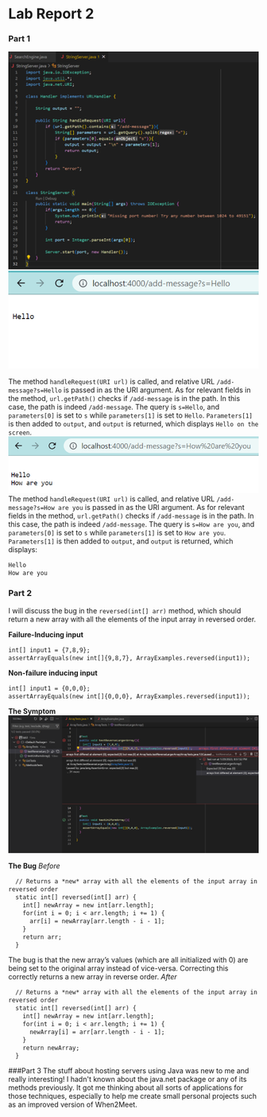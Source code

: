 # Lab Report 2
### Part 1
![Image](StringServerCodeSS.png)
![Image](HelloCommandSS.png)

The method ```handleRequest(URI url)``` is called, and relative URL ```/add-message?s=Hello``` is passed in as the URI argument. As for relevant fields in the method, ```url.getPath()``` checks if ```/add-message``` is in the path. In this case, the path is indeed ```/add-message```. The query is ```s=Hello```, and ```parameters[0]``` is set to ```s``` while ```parameters[1]``` is set to ```Hello```. ```Parameters[1]``` is then added to ```output```, and ```output``` is returned, which displays ```Hello on the screen```.
![Image](HowAreYouSS.png)
The method ```handleRequest(URI url)``` is called, and relative URL ```/add-message?s=How are you``` is passed in as the URI argument. As for relevant fields in the method, ```url.getPath()``` checks if ```/add-message``` is in the path. In this case, the path is indeed ```/add-message```. The query is ```s=How are you```, and ```parameters[0]``` is set to ```s``` while ```parameters[1]``` is set to ```How are you```. ```Parameters[1]``` is then added to ```output```, and ```output``` is returned, which displays:
```
Hello
How are you
```

### Part 2
I will discuss the bug in the `reversed(int[] arr)` method, which should return a new array with all the elements of the input array in reversed order.

**Failure-Inducing input**
```
int[] input1 = {7,8,9};
assertArrayEquals(new int[]{9,8,7}, ArrayExamples.reversed(input1));
```
**Non-failure inducing input**
```
int[] input1 = {0,0,0};
assertArrayEquals(new int[]{0,0,0}, ArrayExamples.reversed(input1));
```
**The Symptom**
![Image](SymptomSS.png)

**The Bug**
*Before*
```
  // Returns a *new* array with all the elements of the input array in         reversed order
  static int[] reversed(int[] arr) {
    int[] newArray = new int[arr.length];
    for(int i = 0; i < arr.length; i += 1) {
      arr[i] = newArray[arr.length - i - 1];
    }
    return arr;
  }
```
The bug is that the new array’s values (which are all initialized with 0) are being set to the original array instead of vice-versa. Correcting this correctly returns a new array in reverse order.
*After*
```
  // Returns a *new* array with all the elements of the input array in         reversed order
  static int[] reversed(int[] arr) {
    int[] newArray = new int[arr.length];
    for(int i = 0; i < arr.length; i += 1) {
      newArray[i] = arr[arr.length - i - 1];
    }
    return newArray;
  }
```

###Part 3
The stuff about hosting servers using Java was new to me and really interesting! I hadn't known about the java.net package or any of its methods previously. It got me thinking about all sorts of applications for those techniques, especially to help me create small personal projects such as an improved version of When2Meet. 





